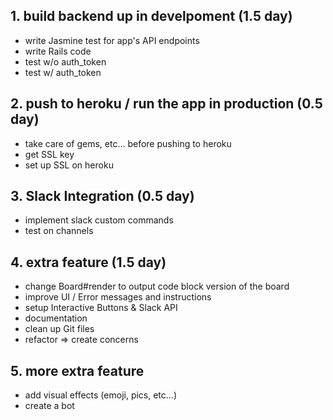 ## 1. build backend up in develpoment (1.5 day)
* write Jasmine test for app's API endpoints
* write Rails code
* test w/o auth_token
* test w/ auth_token

## 2. push to heroku / run the app in production (0.5 day)
* take care of gems, etc... before pushing to heroku
* get SSL key
* set up SSL on heroku

## 3. Slack Integration (0.5 day)
* implement slack custom commands
* test on channels

## 4. extra feature (1.5 day)
* change Board#render to output code block version of the board
* improve UI / Error messages and instructions
* setup Interactive Buttons & Slack API
* documentation
* clean up Git files
* refactor => create concerns

## 5. more extra feature
* add visual effects (emoji, pics, etc...)
* create a bot
